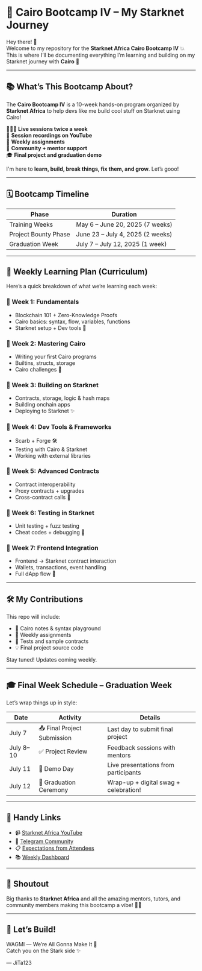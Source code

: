 # 🌟 Cairo Bootcamp IV – My Starknet Journey

Hey there! 👋  
Welcome to my repository for the **Starknet Africa Cairo Bootcamp IV** 💥  
This is where I’ll be documenting everything I’m learning and building on my Starknet journey with **Cairo** 🚀

---

## 📚 What’s This Bootcamp About?

The **Cairo Bootcamp IV** is a 10-week hands-on program organized by **Starknet Africa** to help devs like me build cool stuff on Starknet using Cairo!

👩🏽‍💻 **Live sessions twice a week**  
🎥 **Session recordings on YouTube**  
🧠 **Weekly assignments**  
💬 **Community + mentor support**  
🎓 **Final project and graduation demo**

I'm here to **learn, build, break things, fix them, and grow**. Let’s gooo!

---

## 🗓️ Bootcamp Timeline

| Phase                    | Duration                         |
|-------------------------|----------------------------------|
| Training Weeks          | May 6 – June 20, 2025 (7 weeks)  |
| Project Bounty Phase    | June 23 – July 4, 2025 (2 weeks) |
| Graduation Week         | July 7 – July 12, 2025 (1 week)  |

---

## 🧠 Weekly Learning Plan (Curriculum)

Here’s a quick breakdown of what we’re learning each week:

### 🔹 Week 1: Fundamentals
- Blockchain 101 + Zero-Knowledge Proofs
- Cairo basics: syntax, flow, variables, functions
- Starknet setup + Dev tools 🔧

### 🔹 Week 2: Mastering Cairo
- Writing your first Cairo programs
- Builtins, structs, storage
- Cairo challenges 💪

### 🔹 Week 3: Building on Starknet
- Contracts, storage, logic & hash maps
- Building onchain apps
- Deploying to Starknet ✨

### 🔹 Week 4: Dev Tools & Frameworks
- Scarb + Forge 🛠️  
- Testing with Cairo & Starknet  
- Working with external libraries

### 🔹 Week 5: Advanced Contracts
- Contract interoperability
- Proxy contracts + upgrades
- Cross-contract calls 🔄

### 🔹 Week 6: Testing in Starknet
- Unit testing + fuzz testing  
- Cheat codes + debugging 🐞

### 🔹 Week 7: Frontend Integration
- Frontend → Starknet contract interaction  
- Wallets, transactions, event handling  
- Full dApp flow 🚀


---

## 🛠️ My Contributions

This repo will include:
- 📝 Cairo notes & syntax playground
- 📁 Weekly assignments
- 🧪 Tests and sample contracts
- 💡 Final project source code

Stay tuned! Updates coming weekly.

---

## 🎓 Final Week Schedule – Graduation Week

Let’s wrap things up in style:

| Date       | Activity                    | Details                                       |
|------------|-----------------------------|-----------------------------------------------|
| July 7     | 📤 Final Project Submission | Last day to submit final project              |
| July 8–10  | ✅ Project Review           | Feedback sessions with mentors                |
| July 11    | 🎤 Demo Day                 | Live presentations from participants          |
| July 12    | 🎉 Graduation Ceremony      | Wrap-up + digital swag + celebration!         |

---

## 🔗 Handy Links

- 📹 [Starknet Africa YouTube](https://www.youtube.com/@starknetafrica/playlists)  
- 💬 [Telegram Community](https://t.me/StarkNetAfrica)  
- 📋 [Expectations from Attendees](https://www.notion.so/Expectations-from-Attendees-1be54fbd01348001a2ecdfb9d30b7c05?pvs=21)  
- 📚 [Weekly Dashboard](https://www.notion.so/1be54fbd01348048bbdcd8d44bc1ec01?pvs=21)

---

## 🙌 Shoutout

Big thanks to **Starknet Africa** and all the amazing mentors, tutors, and community members making this bootcamp a vibe! ✊🏽

---

## 🌟 Let’s Build!

WAGMI — We’re All Gonna Make It 🚀  
Catch you on the Stark side ✨

— JiTa123

